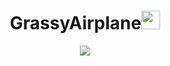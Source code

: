 <h1 align="center">GrassyAirplane<img src="https://s8.gifyu.com/images/979447220829032478.gif" height="30px"></h1>
<p align="center">
  <a href="https://skillicons.dev">
    <img src="https://skillicons.dev/icons?i=python,java,nodejs,docker,postgres,spring,react,typescript,js,css,html" />
  </a>
</p>
